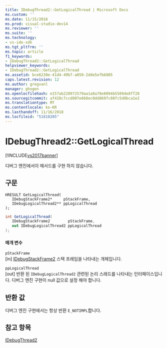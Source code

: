 ```yaml
---
title: IDebugThread2::GetLogicalThread | Microsoft Docs
ms.custom: ''
ms.date: 11/15/2016
ms.prod: visual-studio-dev14
ms.reviewer: ''
ms.suite: ''
ms.technology:
- vs-ide-sdk
ms.tgt_pltfrm: ''
ms.topic: article
f1_keywords:
- IDebugThread2::GetLogicalThread
helpviewer_keywords:
- IDebugThread2::GetLogicalThread
ms.assetid: bce6230e-41d4-49b7-a050-2dde5efb6805
caps.latest.revision: 12
ms.author: gregvanl
manager: ghogen
ms.openlocfilehash: e157ab220972579aa1a8a78e8094b5589de8ff28
ms.sourcegitcommit: af428c7ccd007e668ec0dd8697c88fc5d8bca1e2
ms.translationtype: MT
ms.contentlocale: ko-KR
ms.lasthandoff: 11/16/2018
ms.locfileid: "51810205"
---
```

# <a name="idebugthread2getlogicalthread"></a>IDebugThread2::GetLogicalThread
[!INCLUDE[vs2017banner](../../../includes/vs2017banner.md)]

디버그 엔진에서이 메서드를 구현 하지 않습니다.  
  
## <a name="syntax"></a>구문  
  
```cpp#  
HRESULT GetLogicalThread(   
   IDebugStackFrame2*     pStackFrame,  
   IDebugLogicalThread2** ppLogicalThread  
);  
```  
  
```csharp  
int GetLogicalThread(   
   IDebugStackFrame2        pStackFrame,  
   out IDebugLogicalThread2 ppLogicalThread  
);  
```  
  
#### <a name="parameters"></a>매개 변수  
 `pStackFrame`  
 [in] [IDebugStackFrame2](../../../extensibility/debugger/reference/idebugstackframe2.md) 스택 프레임을 나타내는 개체입니다.  
  
 `ppLogicalThread`  
 [out] 반환 된 `IDebugLogicalThread2` 관련된 논리 스레드를 나타내는 인터페이스입니다. 디버그 엔진 구현이 null 값으로 설정 해야 합니다.  
  
## <a name="return-value"></a>반환 값  
 디버그 엔진 구현에서는 항상 반환 `E_NOTIMPL`합니다.  
  
## <a name="see-also"></a>참고 항목  
 [IDebugThread2](../../../extensibility/debugger/reference/idebugthread2.md)

